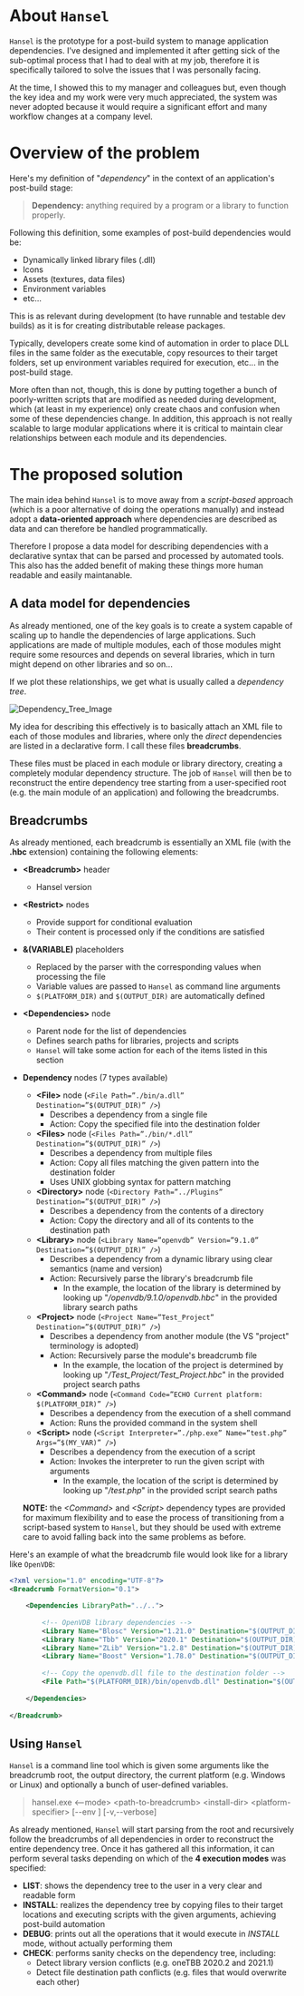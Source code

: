 # About `Hansel`

`Hansel` is the prototype for a post-build system to manage application dependencies.
I've designed and implemented it after getting sick of the sub-optimal process that I had to deal with at my job, therefore it is specifically tailored to solve the issues that I was personally facing.

At the time, I showed this to my manager and colleagues but, even though the key idea and my work were very much appreciated, the system was never adopted because it would require a significant effort and many workflow changes at a company level.

# Overview of the problem

Here's my definition of "*dependency*" in the context of an application's post-build stage:
> **Dependency:** anything required by a program or a library to function properly.

Following this definition, some examples of post-build dependencies would be:
- Dynamically linked library files (.dll)
- Icons
- Assets (textures, data files)
- Environment variables
- etc...

This is as relevant during development (to have runnable and testable dev builds) as it is for creating distributable release packages.

Typically, developers create some kind of automation in order to place DLL files in the same folder as the executable, copy resources to their target folders, set up environment variables required for execution, etc... in the post-build stage.

More often than not, though, this is done by putting together a bunch of poorly-written scripts that are modified as needed during development, which (at least in my experience) only create chaos and confusion when some of these dependencies change.
In addition, this approach is not really scalable to large modular applications where it is critical to maintain clear relationships between each module and its dependencies.

# The proposed solution

The main idea behind `Hansel` is to move away from a *script-based* approach (which is a poor alternative of doing the operations manually) and instead adopt a **data-oriented approach** where dependencies are described as data and can therefore be handled programmatically.

Therefore I propose a data model for describing dependencies with a declarative syntax that can be parsed and processed by automated tools. This also has the added benefit of making these things more human readable and easily maintanable.

## A data model for dependencies

As already mentioned, one of the key goals is to create a system capable of scaling up to handle the dependencies of large applications.
Such applications are made of multiple modules, each of those modules might require some resources and depends on several libraries, which in turn might depend on other libraries and so on...

If we plot these relationships, we get what is usually called a *dependency tree*.

![Dependency_Tree_Image](https://github.com/pgallo725/Hansel/assets/45040214/63a96fd5-32b3-4c89-8085-6076061f1105)

My idea for describing this effectively is to basically attach an XML file to each of those modules and libraries, where only the *direct* dependencies are listed in a declarative form. I call these files **breadcrumbs**.

These files must be placed in each module or library directory, creating a completely modular dependency structure.
The job of `Hansel` will then be to reconstruct the entire dependency tree starting from a user-specified root (e.g. the main module of an application) and following the breadcrumbs.

## Breadcrumbs

As already mentioned, each breadcrumb is essentially an XML file (with the **.hbc** extension) containing the following elements:

- **\<Breadcrumb\>** header
  - Hansel version
- **\<Restrict\>** nodes
  - Provide support for conditional evaluation
  - Their content is processed only if the conditions are satisfied
- **&(VARIABLE)** placeholders
  - Replaced by the parser with the corresponding values when processing the file
  - Variable values are passed to `Hansel` as command line arguments
  - `$(PLATFORM_DIR)` and `$(OUTPUT_DIR)` are automatically defined
- **\<Dependencies\>** node
  - Parent node for the list of dependencies
  - Defines search paths for libraries, projects and scripts
  - `Hansel` will take some action for each of the items listed in this section
- **Dependency** nodes (7 types available)
  - **\<File\>** node (`<File Path=”./bin/a.dll” Destination=”$(OUTPUT_DIR)” />`)
    - Describes a dependency from a single file
    - Action: Copy the specified file into the destination folder
  - **\<Files\>** node (`<Files Path=”./bin/*.dll” Destination=”$(OUTPUT_DIR)” />`)
    - Describes a dependency from multiple files
    - Action: Copy all files matching the given pattern into the destination folder
    - Uses UNIX globbing syntax for pattern matching
  - **\<Directory\>** node (`<Directory Path=”../Plugins” Destination=”$(OUTPUT_DIR)” />`)
    - Describes a dependency from the contents of a directory
    - Action: Copy the directory and all of its contents to the destination path
  - **\<Library\>** node (`<Library Name=”openvdb” Version=”9.1.0” Destination=”$(OUTPUT_DIR)” />`)
    - Describes a dependency from a dynamic library using clear semantics (name and version)
    - Action: Recursively parse the library's breadcrumb file
      - In the example, the location of the library is determined by looking up "*/openvdb/9.1.0/openvdb.hbc*" in the provided library search paths
  - **\<Project\>** node (`<Project Name=”Test_Project” Destination=”$(OUTPUT_DIR)” />`)
    - Describes a dependency from another module (the VS "project" terminology is adopted)
    - Action: Recursively parse the module's breadcrumb file
      - In the example, the location of the project is determined by looking up "*/Test_Project/Test_Project.hbc*" in the provided project search paths
  - **\<Command\>** node (`<Command Code=”ECHO Current platform: $(PLATFORM_DIR)” />`)
    - Describes a dependency from the execution of a shell command
    - Action: Runs the provided command in the system shell
  - **\<Script\>** node (`<Script Interpreter=”./php.exe” Name=”test.php” Args=”$(MY_VAR)” />`)
    - Describes a dependency from the execution of a script
    - Action: Invokes the interpreter to run the given script with arguments
        - In the example, the location of the script is determined by looking up "*/test.php*" in the provided script search paths

  **NOTE:** the *\<Command\>* and *\<Script\>* dependency types are provided for maximum flexibility and to ease the process of transitioning from a script-based system to `Hansel`, but they should be used with extreme care to avoid falling back into the same problems as before.

Here's an example of what the breadcrumb file would look like for a library like `OpenVDB`:

```xml
<?xml version="1.0" encoding="UTF-8"?>
<Breadcrumb FormatVersion="0.1">

	<Dependencies LibraryPath="../..">
	
		<!-- OpenVDB library dependencies -->
		<Library Name="Blosc" Version="1.21.0" Destination="$(OUTPUT_DIR)" />
		<Library Name="Tbb" Version="2020.1" Destination="$(OUTPUT_DIR)" />
		<Library Name="ZLib" Version="1.2.8" Destination="$(OUTPUT_DIR)" />
		<Library Name="Boost" Version="1.78.0" Destination="$(OUTPUT_DIR)" />
		
		<!-- Copy the openvdb.dll file to the destination folder -->
		<File Path="$(PLATFORM_DIR)/bin/openvdb.dll" Destination="$(OUTPUT_DIR)"/>
		
	</Dependencies>
	
</Breadcrumb>
```

## Using `Hansel`

`Hansel` is a command line tool which is given some arguments like the breadcrumb root, the output directory, the current platform (e.g. Windows or Linux) and optionally a bunch of user-defined variables.

> hansel.exe \<--mode\> \<path-to-breadcrumb\> \<install-dir\> \<platform-specifier\> [--env <variables>] [-v,--verbose]

As already mentioned, `Hansel` will start parsing from the root and recursively follow the breadcrumbs of all dependencies in order to reconstruct the entire dependency tree.
Once it has gathered all this information, it can perform several tasks depending on which of the **4 execution modes** was specified:

- **LIST**: shows the dependency tree to the user in a very clear and readable form
- **INSTALL**: realizes the dependency tree by copying files to their target locations and executing scripts with the given arguments, achieving post-build automation
- **DEBUG**: prints out all the operations that it would execute in *INSTALL* mode, without actually performing them
- **CHECK**: performs sanity checks on the dependency tree, including:
  - Detect library version conflicts (e.g. oneTBB 2020.2 and 2021.1)
  - Detect file destination path conflicts (e.g. files that would overwrite each other)
